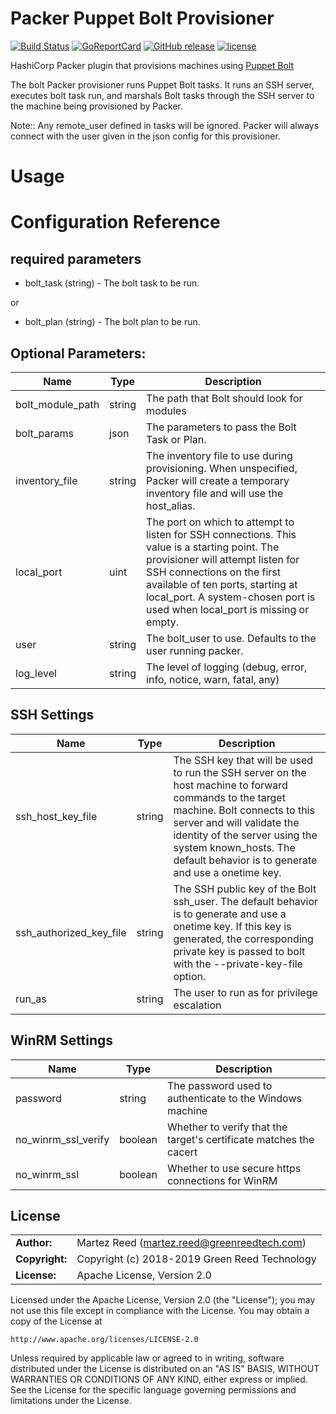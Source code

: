 Packer Puppet Bolt Provisioner
=======

[![Build Status](https://img.shields.io/travis/martezr/packer-provisioner-puppet-bolt/master.svg)][travis]
[![GoReportCard][report-badge]][report]
[![GitHub release](https://img.shields.io/github/release/martezr/packer-provisioner-puppet-bolt.svg)](https://github.com/martezr/packer-provisioner-puppet-bolt/releases/)
[![license](https://img.shields.io/github/license/martezr/packer-provisioner-puppet-bolt.svg)](https://github.com/martezr/packer-provisioner-puppet-bolt/blob/master/LICENSE)

[travis]: https://travis-ci.org/martezr/packer-provisioner-puppet-bolt

[report-badge]: https://goreportcard.com/badge/github.com/martezr/packer-provisioner-puppet-bolt
[report]: https://goreportcard.com/report/github.com/martezr/packer-provisioner-puppet-bolt

HashiCorp Packer plugin that provisions machines using [Puppet Bolt](https://puppet.com/products/bolt)

The bolt Packer provisioner runs Puppet Bolt tasks. It runs an SSH server, executes bolt task run, and marshals Bolt tasks through the SSH server to the machine being provisioned by Packer.

Note:: Any remote_user defined in tasks will be ignored. Packer will always connect with the user given in the json config for this provisioner.

Usage
======

Configuration Reference
======

required parameters
------

- bolt_task (string) - The bolt task to be run.

or

- bolt_plan (string) - The bolt plan to be run.

Optional Parameters:
------

| Name | Type | Description |
|------|------|-------------|
|bolt_module_path| string |The path that Bolt should look for modules |
|bolt_params | json | The parameters to pass the Bolt Task or Plan. |
|inventory_file | string | The inventory file to use during provisioning. When unspecified, Packer will create a temporary inventory file and will use the host_alias.|
|local_port|uint|The port on which to attempt to listen for SSH connections. This value is a starting point. The provisioner will attempt listen for SSH connections on the first available of ten ports, starting at local_port. A system-chosen port is used when local_port is missing or empty.|
|user|string|The bolt_user to use. Defaults to the user running packer.|
|log_level|string|The level of logging (debug, error, info, notice, warn, fatal, any)|


SSH Settings
------------
| Name | Type | Description |
|------|------|-------------|
|ssh_host_key_file|string|The SSH key that will be used to run the SSH server on the host machine to forward commands to the target machine. Bolt connects to this server and will validate the identity of the server using the system known_hosts. The default behavior is to generate and use a onetime key.|
|ssh_authorized_key_file|string|The SSH public key of the Bolt ssh_user. The default behavior is to generate and use a onetime key. If this key is generated, the corresponding private key is passed to bolt with the --private-key-file option.|
|run_as|string|The user to run as for privilege escalation|

WinRM Settings
--------------
| Name | Type | Description |
|------|------|-------------|
|password|string|The password used to authenticate to the Windows machine|
|no_winrm_ssl_verify|boolean|Whether to verify that the target's certificate matches the cacert|
|no_winrm_ssl|boolean|Whether to use secure https connections for WinRM|

## License

|                |                                                  |
| -------------- | ------------------------------------------------ |
| **Author:**    | Martez Reed (<martez.reed@greenreedtech.com>)    |
| **Copyright:** | Copyright (c) 2018-2019 Green Reed Technology    |
| **License:**   | Apache License, Version 2.0                      |

Licensed under the Apache License, Version 2.0 (the "License");
you may not use this file except in compliance with the License.
You may obtain a copy of the License at

    http://www.apache.org/licenses/LICENSE-2.0

Unless required by applicable law or agreed to in writing, software
distributed under the License is distributed on an "AS IS" BASIS,
WITHOUT WARRANTIES OR CONDITIONS OF ANY KIND, either express or implied.
See the License for the specific language governing permissions and
limitations under the License.

